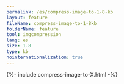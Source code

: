 ```yaml
---
permalink: /es/compress-image-to-1-8-kb
layout: feature
fileName: compress-image-to-1-8kb
folderName: feature
tool: imgcompression
lang: es
size: 1.8
type: kb
nointernationalization: true
---
```

{%- include compress-image-to-X.html -%}
      